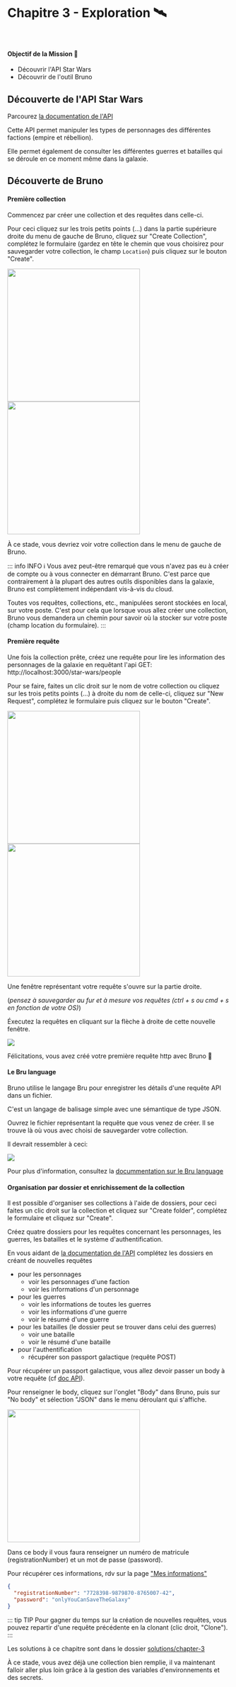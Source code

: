 <script setup>
import Wars from '../components/Wars.vue';
import People from '../components/People.vue';
</script>

# Chapitre 3 - Exploration 🛰
&nbsp;

#### Objectif de la Mission 🎯
- Découvrir l'API Star Wars
- Découvrir de l'outil Bruno

## Découverte de l'API Star Wars

Parcourez [la documentation de l'API](http://localhost:3000/api#/)

Cette API permet manipuler les types de personnages des différentes factions (empire et rébellion).

<People />

Elle permet également de consulter les différentes guerres et batailles qui se déroule en ce moment même dans la galaxie.

<Wars />

## Découverte de Bruno

#### Première collection

Commencez par créer une collection et des requêtes dans celle-ci.

Pour ceci cliquez sur les trois petits points (...) dans la partie supérieure droite du menu de gauche de Bruno, cliquez sur "Create Collection", complétez le formulaire (gardez en tête le chemin que vous choisirez pour sauvegarder votre collection, le champ `Location`) puis cliquez sur le bouton "Create".

<img src="./assets/bruno_create_collection_menu.png" width="300" height="300">
<img src="./assets/bruno_create_collection_popup.png" width="300" height="300">

À ce stade, vous devriez voir votre collection dans le menu de gauche de Bruno.

::: info INFO ℹ️
Vous avez peut-être remarqué que vous n'avez pas eu à créer de compte ou à vous connecter en démarrant Bruno.
C'est parce que contrairement à la plupart des autres outils disponibles dans la galaxie, Bruno est complètement indépendant vis-à-vis du cloud.

Toutes vos requêtes, collections, etc., manipulées seront stockées en local, sur votre poste.
C'est pour cela que lorsque vous allez créer une collection, Bruno vous demandera un chemin pour savoir où la stocker sur votre poste (champ location du formulaire).
:::

#### Première requête

Une fois la collection prête, créez une requête pour lire les information des personnages de la galaxie en requêtant l'api GET: http://localhost:3000/star-wars/people

Pour se faire, faites un clic droit sur le nom de votre collection ou cliquez sur les trois petits points (...) à droite du nom de celle-ci, cliquez sur "New Request", complétez le formulaire puis cliquez sur le bouton "Create".

<img src="./assets/bruno_new_request_menu.png" width="300" height="300">
<img src="./assets/bruno_new_request_popup.png" width="300" height="300">

Une fenêtre représentant votre requête s'ouvre sur la partie droite.

(_pensez à sauvegarder au fur et à mesure vos requêtes (ctrl + s ou cmd + s en fonction de votre OS)_)

Éxecutez la requêtes en cliquant sur la flèche à droite de cette nouvelle fenêtre.

<img src="./assets/bruno_execute_request.png">

Félicitations, vous avez créé votre première requête http avec Bruno 🎉

#### Le Bru language

Bruno utilise le langage Bru pour enregistrer les détails d'une requête API dans un fichier.

C'est un langage de balisage simple avec une sémantique de type JSON.

Ouvrez le fichier représentant la requête que vous venez de créer. Il se trouve là où vous avec choisi de sauvegarder votre collection.

Il devrait ressembler à ceci:

<img src="./assets/bruno_bru_file.png" >


Pour plus d'information, consultez la [docummentation sur le Bru language](https://www.brulang.org/)


#### Organisation par dossier et enrichissement de la collection

Il est possible d'organiser ses collections à l'aide de dossiers, pour ceci faites un clic droit sur la collection et cliquez sur "Create folder", complétez le formulaire et cliquez sur "Create".

Créez quatre dossiers pour les requêtes concernant les personnages, les guerres, les batailles et le système d'authentification.

En vous aidant de [la documentation de l'API](http://localhost:3000/api#/) complétez les dossiers en créant de nouvelles requêtes
- pour les personnages
  - voir les personnages d'une faction
  - voir les informations d'un personnage
- pour les guerres
  - voir les informations de toutes les guerres
  - voir les informations d'une guerre
  - voir le résumé d'une guerre
- pour les batailles (le dossier peut se trouver dans celui des guerres)
  - voir une bataille
  - voir le résumé d'une bataille
- pour l'authentification
  - récupérer son passport galactique (requête POST)

Pour récupérer un passport galactique, vous allez devoir passer un body à votre requête (cf [doc API](http://localhost:3000/api#/auth/AuthController_getGalacticPassport)).

Pour renseigner le body, cliquez sur l'onglet "Body" dans Bruno, puis sur "No body" et sélection "JSON" dans le menu déroulant qui s'affiche.

<img src="./assets/bruno_set_json_body.png" width="300" height="300">

Dans ce body il vous faura renseigner un numéro de matricule (registrationNumber) et un mot de passe (password).

Pour récupérer ces informations, rdv sur la page ["Mes informations"](personnal-info.html)

<Solution>

```json
{
  "registrationNumber": "7728398-9879870-8765007-42",
  "password": "onlyYouCanSaveTheGalaxy"
}
```

</Solution>

::: tip TIP
Pour gagner du temps sur la création de nouvelles requêtes, vous pouvez repartir d'une requête précédente en la clonant (clic droit, "Clone").
:::

<Solution title="Besoin d'un coup de main ?">

Les solutions à ce chapitre sont dans le dossier [solutions/chapter-3](https://github.com/aland404/workshop-bruno/tree/main/solutions/chapter-3)

</Solution>

À ce stade, vous avez déjà une collection bien remplie, il va maintenant falloir aller plus loin grâce à la gestion des variables d'environnements et des secrets.